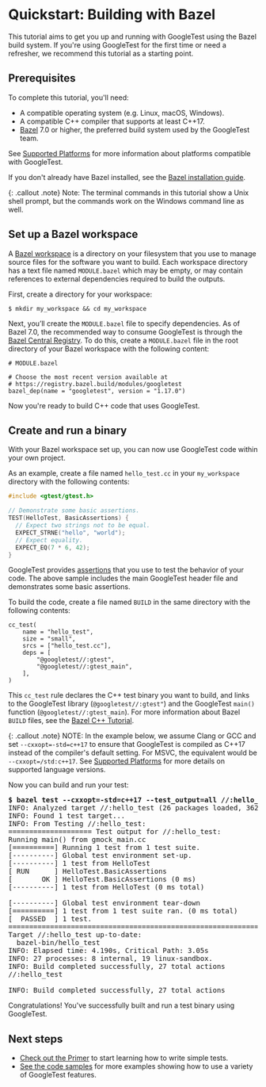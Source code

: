 # Quickstart: Building with Bazel

This tutorial aims to get you up and running with GoogleTest using the Bazel
build system. If you're using GoogleTest for the first time or need a refresher,
we recommend this tutorial as a starting point.

## Prerequisites

To complete this tutorial, you'll need:

* A compatible operating system (e.g. Linux, macOS, Windows).
* A compatible C++ compiler that supports at least C++17.
* [Bazel](https://bazel.build/) 7.0 or higher, the preferred build system used
  by the GoogleTest team.

See [Supported Platforms](platforms.md) for more information about platforms
compatible with GoogleTest.

If you don't already have Bazel installed, see the
[Bazel installation guide](https://bazel.build/install).

{: .callout .note} Note: The terminal commands in this tutorial show a Unix
shell prompt, but the commands work on the Windows command line as well.

## Set up a Bazel workspace

A
[Bazel workspace](https://docs.bazel.build/versions/main/build-ref.html#workspace)
is a directory on your filesystem that you use to manage source files for the
software you want to build. Each workspace directory has a text file named
`MODULE.bazel` which may be empty, or may contain references to external
dependencies required to build the outputs.

First, create a directory for your workspace:

```
$ mkdir my_workspace && cd my_workspace
```

Next, you’ll create the `MODULE.bazel` file to specify dependencies. As of Bazel
7.0, the recommended way to consume GoogleTest is through the
[Bazel Central Registry](https://registry.bazel.build/modules/googletest). To do
this, create a `MODULE.bazel` file in the root directory of your Bazel workspace
with the following content:

```
# MODULE.bazel

# Choose the most recent version available at
# https://registry.bazel.build/modules/googletest
bazel_dep(name = "googletest", version = "1.17.0")
```

Now you're ready to build C++ code that uses GoogleTest.

## Create and run a binary

With your Bazel workspace set up, you can now use GoogleTest code within your
own project.

As an example, create a file named `hello_test.cc` in your `my_workspace`
directory with the following contents:

```cpp
#include <gtest/gtest.h>

// Demonstrate some basic assertions.
TEST(HelloTest, BasicAssertions) {
  // Expect two strings not to be equal.
  EXPECT_STRNE("hello", "world");
  // Expect equality.
  EXPECT_EQ(7 * 6, 42);
}
```

GoogleTest provides [assertions](primer.md#assertions) that you use to test the
behavior of your code. The above sample includes the main GoogleTest header file
and demonstrates some basic assertions.

To build the code, create a file named `BUILD` in the same directory with the
following contents:

```
cc_test(
    name = "hello_test",
    size = "small",
    srcs = ["hello_test.cc"],
    deps = [
        "@googletest//:gtest",
        "@googletest//:gtest_main",
    ],
)
```

This `cc_test` rule declares the C++ test binary you want to build, and links to
the GoogleTest library (`@googletest//:gtest"`) and the GoogleTest `main()`
function (`@googletest//:gtest_main`). For more information about Bazel `BUILD`
files, see the
[Bazel C++ Tutorial](https://docs.bazel.build/versions/main/tutorial/cpp.html).

{: .callout .note}
NOTE: In the example below, we assume Clang or GCC and set `--cxxopt=-std=c++17`
to ensure that GoogleTest is compiled as C++17 instead of the compiler's default
setting. For MSVC, the equivalent would be `--cxxopt=/std:c++17`. See
[Supported Platforms](platforms.md) for more details on supported language
versions.

Now you can build and run your test:

<pre>
<strong>$ bazel test --cxxopt=-std=c++17 --test_output=all //:hello_test</strong>
INFO: Analyzed target //:hello_test (26 packages loaded, 362 targets configured).
INFO: Found 1 test target...
INFO: From Testing //:hello_test:
==================== Test output for //:hello_test:
Running main() from gmock_main.cc
[==========] Running 1 test from 1 test suite.
[----------] Global test environment set-up.
[----------] 1 test from HelloTest
[ RUN      ] HelloTest.BasicAssertions
[       OK ] HelloTest.BasicAssertions (0 ms)
[----------] 1 test from HelloTest (0 ms total)

[----------] Global test environment tear-down
[==========] 1 test from 1 test suite ran. (0 ms total)
[  PASSED  ] 1 test.
================================================================================
Target //:hello_test up-to-date:
  bazel-bin/hello_test
INFO: Elapsed time: 4.190s, Critical Path: 3.05s
INFO: 27 processes: 8 internal, 19 linux-sandbox.
INFO: Build completed successfully, 27 total actions
//:hello_test                                                     PASSED in 0.1s

INFO: Build completed successfully, 27 total actions
</pre>

Congratulations! You've successfully built and run a test binary using
GoogleTest.

## Next steps

* [Check out the Primer](primer.md) to start learning how to write simple
  tests.
* [See the code samples](samples.md) for more examples showing how to use a
  variety of GoogleTest features.
